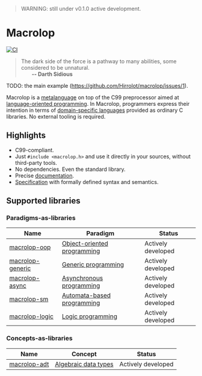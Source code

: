 > WARNING: still under v0.1.0 active development.

# Macrolop
[![CI](https://github.com/Hirrolot/macrolop/workflows/C/C++%20CI/badge.svg)](https://github.com/Hirrolot/macrolop/actions)

> The dark side of the force is a pathway to many abilities, some considered to be unnatural.<br>&emsp;&emsp;<b>-- Darth Sidious</b>

TODO: the main example (https://github.com/Hirrolot/macrolop/issues/1).

Macrolop is a [metalanguage] on top of the C99 preprocessor aimed at [language-oriented programming]. In Macrolop, programmers express their intention in terms of [domain-specific languages] provided as ordinary C libraries. No external tooling is required.

[metalanguage]: https://en.wikipedia.org/wiki/Metalanguage
[language-oriented programming]: https://en.wikipedia.org/wiki/Language-oriented_programming
[domain-specific languages]: https://en.wikipedia.org/wiki/Domain-specific_language
[metaprogramming]: https://en.wikipedia.org/wiki/Metaprogramming

## Highlights
 - C99-compliant.
 - Just `#include <macrolop.h>` and use it directly in your sources, without third-party tools.
 - No dependencies. Even the standard library.
 - Precise [documentation](https://hirrolot.github.io/macrolop/).
 - [Specification](spec/spec.pdf) with formally defined syntax and semantics.

## Supported libraries

### Paradigms-as-libraries

| Name | Paradigm | Status |
|----------|----------|----------|
| [macrolop-oop] | [Object-oriented programming] | Actively developed |
| [macrolop-generic] | [Generic programming] | Actively developed |
| [macrolop-async] | [Asynchronous programming] | Actively developed |
| [macrolop-sm] | [Automata-based programming] | Actively developed |
| [macrolop-logic] | [Logic programming] | Actively developed |

### Concepts-as-libraries

| Name | Concept | Status |
|----------|----------|----------|
| [macrolop-adt] | [Algebraic data types] | Actively developed |

[macrolop-oop]: https://github.com/Hirrolot/macrolop-oop
[macrolop-generic]: https://github.com/Hirrolot/macrolop-generic
[macrolop-async]: https://github.com/Hirrolot/macrolop-async
[macrolop-sm]: https://github.com/Hirrolot/macrolop-sm
[macrolop-logic]: https://github.com/Hirrolot/macrolop-logic
[macrolop-adt]: https://github.com/Hirrolot/macrolop-adt

[Object-oriented programming]: https://en.wikipedia.org/wiki/Object-oriented_programming
[Generic programming]: https://en.wikipedia.org/wiki/Generic_programming
[Asynchronous programming]: https://en.wikipedia.org/wiki/Asynchrony_(computer_programming)
[Automata-based programming]: https://en.wikipedia.org/wiki/Automata-based_programming
[Logic programming]: https://en.wikipedia.org/wiki/Logic_programming
[Algebraic data types]: https://en.wikipedia.org/wiki/Algebraic_data_type
